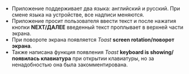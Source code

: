 * Приложение поддерживает два языка: английский и русский. При смене языка на устройстве, все надписи меняются.
* Приложение просит пользователя ввести текст и после нажатия кнопки **NEXT/ДАЛЕЕ** введенный текст проплывает в верхней части экрана.
* При повороте экрана появляется *Toast* **screen rotation/поворот экрана**.
* Также написана функция появления *Toast* **keyboard is showing/появилась клавиатура** при открытии клавиатуры, но за ненадобностью она была закомментирована.

